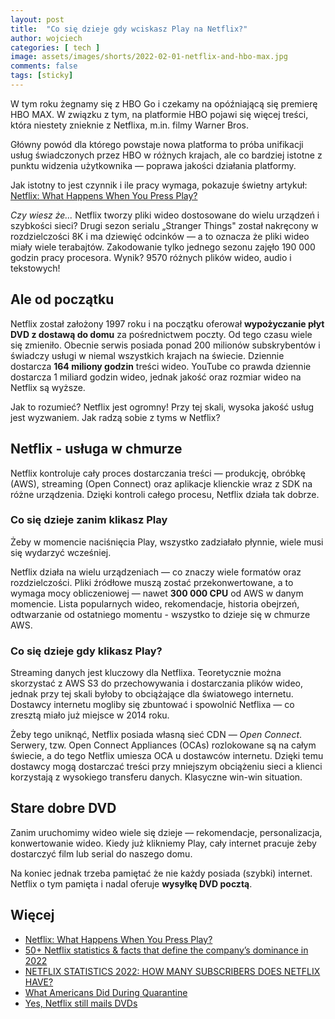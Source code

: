 ```yaml
---
layout: post
title:  "Co się dzieje gdy wciskasz Play na Netflix?"
author: wojciech
categories: [ tech ]
image: assets/images/shorts/2022-02-01-netflix-and-hbo-max.jpg
comments: false
tags: [sticky]
---
```


W tym roku żegnamy się z HBO Go i czekamy na opóźniającą się premierę HBO MAX.
W związku z tym, na platformie HBO pojawi się więcej treści, która niestety znieknie z Netflixa, m.in. filmy Warner
Bros.

Główny powód dla którego powstaje nowa platforma to próba unifikacji usług świadczonych przez HBO w różnych krajach, ale
co bardziej istotne z punktu widzenia użytkownika — poprawa jakości działania platformy.

Jak istotny to jest czynnik i ile pracy wymaga, pokazuje świetny artykuł: [Netflix: What Happens When You Press Play?
](http://highscalability.com/blog/2017/12/11/netflix-what-happens-when-you-press-play.html)

_Czy wiesz że..._ Netflix tworzy pliki wideo dostosowane do wielu urządzeń i szybkości sieci? Drugi sezon serialu
„Stranger Things" został nakręcony w rozdzielczości 8K i ma dziewięć odcinków — a to oznacza że pliki wideo miały wiele
terabajtów. Zakodowanie tylko jednego sezonu zajęło 190 000 godzin pracy procesora. Wynik? 9570 różnych plików wideo,
audio i tekstowych!

<h2>Ale od początku</h2>

Netflix został założony 1997 roku i na początku oferował __wypożyczanie płyt DVD z dostawą do domu__ za pośrednictwem
poczty. Od tego czasu wiele się zmieniło. Obecnie serwis posiada ponad 200 milionów subskrybentów i świadczy usługi w
niemal wszystkich krajach na świecie. Dziennie dostarcza __164 miliony godzin__ treści wideo.
YouTube co prawda dziennie dostarcza 1 miliard godzin wideo, jednak jakość oraz rozmiar wideo na Netflix są wyższe.

Jak to rozumieć? Netflix jest ogromny! Przy tej skali, wysoka jakość usług jest wyzwaniem. Jak radzą sobie z tyms w
Netflix?

<h2>Netflix - usługa w chmurze</h2>

Netflix kontroluje cały proces dostarczania treści — produkcję, obróbkę (AWS), streaming (Open Connect) oraz aplikacje
klienckie wraz z SDK na różne urządzenia. Dzięki kontroli całego procesu, Netflix działa tak dobrze.

<h3>Co się dzieje zanim klikasz Play</h3>
Żeby w momencie naciśnięcia Play, wszystko zadziałało płynnie, wiele musi się wydarzyć wcześniej.

Netflix działa na wielu urządzeniach — co znaczy wiele formatów oraz rozdzielczości. Pliki źródłowe muszą zostać
przekonwertowane, a to wymaga mocy obliczeniowej — nawet __300 000 CPU__ od AWS w danym momencie.
Lista popularnych wideo, rekomendacje, historia obejrzeń, odtwarzanie od ostatniego momentu - wszystko to dzieje się w
chmurze AWS.

<h3>Co się dzieje gdy klikasz Play?</h3>

Streaming danych jest kluczowy dla Netflixa. Teoretycznie można skorzystać z AWS S3 do przechowywania i dostarczania
plików wideo, jednak przy tej skali byłoby to obciążające dla światowego internetu. Dostawcy internetu mogliby się
zbuntować i spowolnić Netflixa — co zresztą miało już miejsce w 2014 roku.

Żeby tego uniknąć, Netflix posiada własną sieć CDN — _Open Connect_. Serwery, tzw. Open Connect Appliances (OCAs)
rozlokowane są na całym świecie, a do tego Netflix umiesza OCA u dostawców internetu. Dzięki temu dostawcy mogą
dostarczać treści przy mniejszym obciążeniu sieci a klienci korzystają z wysokiego transferu danych. Klasyczne win-win
situation.

<h2>Stare dobre DVD</h2>
Zanim uruchomimy wideo wiele się dzieje — rekomendacje, personalizacja, konwertowanie wideo. Kiedy już klikniemy Play,
cały internet pracuje żeby dostarczyć film lub serial do naszego domu.

Na koniec jednak trzeba pamiętać że nie każdy posiada (szybki) internet. Netflix o tym pamięta i nadal oferuje __wysyłkę
DVD pocztą__.

<h2>Więcej</h2>
<ul>
<li><a href="http://highscalability.com/blog/2017/12/11/netflix-what-happens-when-you-press-play.html">Netflix: What Happens When You Press Play?</a></li>
<li><a href="https://www.comparitech.com/blog/vpn-privacy/netflix-statistics-facts-figures">50+ Netflix statistics & facts that define the company’s dominance in 2022</a></li>
<li><a href="https://earthweb.com/netflix-statistics/">NETFLIX STATISTICS 2022: HOW MANY SUBSCRIBERS DOES NETFLIX HAVE?</a></li>
<li><a href="https://hotdog.com/tv/stream/netflix/during-quarantine/">What Americans Did During Quarantine</a></li>
<li><a href="https://www.businessinsider.nl/does-netflix-still-mail-dvds?international=true&r=US">Yes, Netflix still mails DVDs</a></li>
</ul>

